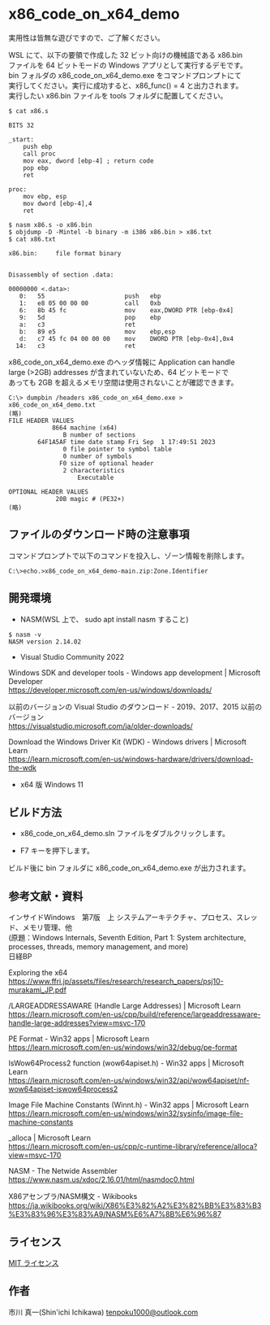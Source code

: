 
# x86_code_on_x64_demo

実用性は皆無な遊びですので、ご了解ください。

WSL にて、以下の要領で作成した 32 ビット向けの機械語である x86.bin  
ファイルを 64 ビットモードの Windows アプリとして実行するデモです。  
bin フォルダの x86_code_on_x64_demo.exe をコマンドプロンプトにて  
実行してください。実行に成功すると、x86_func() = 4 と出力されます。  
実行したい x86.bin ファイルを tools フォルダに配置してください。

```
$ cat x86.s

BITS 32

_start:
    push ebp
    call proc
    mov eax, dword [ebp-4] ; return code
    pop ebp
    ret

proc:
    mov ebp, esp
    mov dword [ebp-4],4
    ret

$ nasm x86.s -o x86.bin
$ objdump -D -Mintel -b binary -m i386 x86.bin > x86.txt
$ cat x86.txt

x86.bin:     file format binary


Disassembly of section .data:

00000000 <.data>:
   0:	55                   	push   ebp
   1:	e8 05 00 00 00       	call   0xb
   6:	8b 45 fc             	mov    eax,DWORD PTR [ebp-0x4]
   9:	5d                   	pop    ebp
   a:	c3                   	ret    
   b:	89 e5                	mov    ebp,esp
   d:	c7 45 fc 04 00 00 00 	mov    DWORD PTR [ebp-0x4],0x4
  14:	c3                   	ret    
```

x86_code_on_x64_demo.exe のヘッダ情報に Application can handle  
large (>2GB) addresses が含まれていないため、64 ビットモードで  
あっても 2GB を超えるメモリ空間は使用されないことが確認できます。

```
C:\> dumpbin /headers x86_code_on_x64_demo.exe > x86_code_on_x64_demo.txt
(略)
FILE HEADER VALUES
            8664 machine (x64)
               B number of sections
        64F1A5AF time date stamp Fri Sep  1 17:49:51 2023
               0 file pointer to symbol table
               0 number of symbols
              F0 size of optional header
               2 characteristics
                   Executable

OPTIONAL HEADER VALUES
             20B magic # (PE32+)
(略)
```

## ファイルのダウンロード時の注意事項

コマンドプロンプトで以下のコマンドを投入し、ゾーン情報を削除します。

```
C:\>echo.>x86_code_on_x64_demo-main.zip:Zone.Identifier
```

## 開発環境

* NASM(WSL 上で、 sudo apt install nasm すること)

```
$ nasm -v
NASM version 2.14.02
```

* Visual Studio Community 2022

Windows SDK and developer tools - Windows app development | Microsoft Developer  
https://developer.microsoft.com/en-us/windows/downloads/

以前のバージョンの Visual Studio のダウンロード - 2019、2017、2015 以前のバージョン  
https://visualstudio.microsoft.com/ja/older-downloads/

Download the Windows Driver Kit (WDK) - Windows drivers | Microsoft Learn  
https://learn.microsoft.com/en-us/windows-hardware/drivers/download-the-wdk

* x64 版 Windows 11

## ビルド方法

* x86_code_on_x64_demo.sln ファイルをダブルクリックします。

* F7 キーを押下します。

ビルド後に bin フォルダに x86_code_on_x64_demo.exe が出力されます。

## 参考文献・資料

インサイドWindows　第7版　上 システムアーキテクチャ、プロセス、スレッド、メモリ管理、他  
(原題：Windows Internals, Seventh Edition, Part 1: System architecture, processes, threads, memory management, and more)  
日経BP

Exploring the x64  
https://www.ffri.jp/assets/files/research/research_papers/psj10-murakami_JP.pdf

/LARGEADDRESSAWARE (Handle Large Addresses) | Microsoft Learn  
https://learn.microsoft.com/en-us/cpp/build/reference/largeaddressaware-handle-large-addresses?view=msvc-170

PE Format - Win32 apps | Microsoft Learn  
https://learn.microsoft.com/en-us/windows/win32/debug/pe-format

IsWow64Process2 function (wow64apiset.h) - Win32 apps | Microsoft Learn  
https://learn.microsoft.com/en-us/windows/win32/api/wow64apiset/nf-wow64apiset-iswow64process2

Image File Machine Constants (Winnt.h) - Win32 apps | Microsoft Learn  
https://learn.microsoft.com/en-us/windows/win32/sysinfo/image-file-machine-constants

_alloca | Microsoft Learn  
https://learn.microsoft.com/en-us/cpp/c-runtime-library/reference/alloca?view=msvc-170

NASM - The Netwide Assembler  
https://www.nasm.us/xdoc/2.16.01/html/nasmdoc0.html

X86アセンブラ/NASM構文 - Wikibooks  
https://ja.wikibooks.org/wiki/X86%E3%82%A2%E3%82%BB%E3%83%B3%E3%83%96%E3%83%A9/NASM%E6%A7%8B%E6%96%87

## ライセンス

[MIT ライセンス](LICENSE)

## 作者

市川 真一(Shin'ichi Ichikawa) <tenpoku1000@outlook.com>

